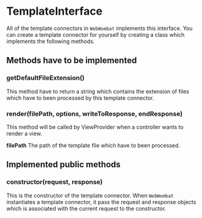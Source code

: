 # TemplateInterface

All of the template connectors in `WebWombat` implements this interface. You can create a template connector for yourself by creating a class which implements the following methods.

## Methods have to be implemented

### getDefaultFileExtension()

This method have to return a string which contains the extension of files which have to been processed by this template connector.

### render(filePath, options, writeToResponse, endResponse)
This method will be called by ViewProvider when a controller wants to render a view.

**filePath**
The path of the template file which have to been processed.

## Implemented public methods

### constructor(request, response)

This is the constructor of the template connector. When `WebWombat` instantiates a template connector, it pass the request and response objects which is associated with the current request to the constructor.